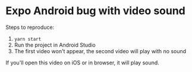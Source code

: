 # Expo Android bug with video sound

Steps to reproduce:

1. `yarn start`
2. Run the project in Android Studio
3. The first video won't appear, the second video will play with no sound

If you'll open this video on iOS or in browser, it will play sound.
